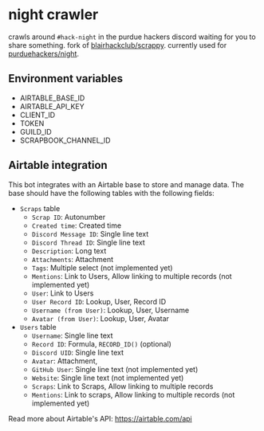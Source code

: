 # night crawler
crawls around `#hack-night` in the purdue hackers discord waiting for you to share something. fork of [blairhackclub/scrappy](https://github.com/blairhackclub/scrappy). currently used for [purduehackers/night](https://github.com/purduehackers/night).

## Environment variables
- AIRTABLE_BASE_ID
- AIRTABLE_API_KEY
- CLIENT_ID
- TOKEN
- GUILD_ID
- SCRAPBOOK_CHANNEL_ID

## Airtable integration
This bot integrates with an Airtable base to store and manage data. The base should have the following tables with the following fields:
- `Scraps` table
  - `Scrap ID`: Autonumber
  - `Created time`: Created time
  - `Discord Message ID`: Single line text
  - `Discord Thread ID`: Single line text
  - `Description`: Long text
  - `Attachments`: Attachment
  - `Tags`: Multiple select (not implemented yet)
  - `Mentions`: Link to Users, Allow linking to multiple records (not implemented yet)
  - `User`: Link to Users
  - `User Record ID`: Lookup, User, Record ID
  - `Username (from User)`: Lookup, User, Username
  - `Avatar (from User)`: Lookup, User, Avatar
- `Users` table
  - `Username`: Single line text
  - `Record ID`: Formula, `RECORD_ID()` (optional)
  - `Discord UID`: Single line text
  - `Avatar`: Attachment,
  - `GitHub User`: Single line text (not implemented yet)
  - `Website`: Single line text (not implemented yet)
  - `Scraps`: Link to Scraps, Allow linking to multiple records
  - `Mentions`: Link to scraps, Allow linking to multiple records (not implemented yet)

Read more about Airtable's API: https://airtable.com/api
